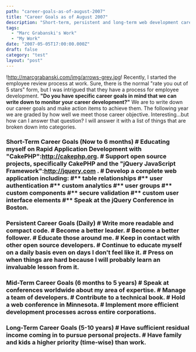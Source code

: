 ```yaml
---
path: "career-goals-as-of-august-2007"
title: "Career Goals as of August 2007"
description: "Short-term, persistent and long-term web development career goals as of August, 2007."
tags: 
  - "Marc Grabanski's Work"
  - "My Work"
date: "2007-05-05T17:00:00.000Z"
draft: false
category: "test"
layout: "post"
---
```


!http://marcgrabanski.com/img/arrows-grey.jpg!
Recently, I started the employee review process at work. Sure, there is the normal "rate you out of 5 stars" form, but I was intrigued that they have a process for employee development. **"Do you have specific career goals in mind that we can write down to monitor your career development?"** We are to write down our career goals and make action items to achieve them. The following year we are graded by how well we meet those career objective. Interesting...but how can I answer that question? I will answer it with a list of things that are broken down into categories.

### Short-Term Career Goals (Now to 6 months) # Educating myself on Rapid Application Development with "CakePHP":http://cakephp.org. # Support open source projects, specifically CakePHP and the "jQuery JavaScript Framework":http://jquery.com . # Develop a complete web application including: #** table relationships #** user authentication #** custom analytics #** user groups #** custom components #** secure validation #** custom user interface elements #** Speak at the jQuery Conference in Boston.

### Persistent Career Goals (Daily) # Write more readable and compact code. # Become a better leader. # Become a better follower. # Educate those around me. # Keep in contact with other open source developers. # Continue to educate myself on a daily basis even on days I don't feel like it. # Press on when things are hard because I will probably learn an invaluable lesson from it.

### Mid-Term Career Goals (6 months to 5 years) # Speak at conferences worldwide about my area of expertise. # Manage a team of developers. # Contribute to a technical book. # Hold a web conference in Minnesota. # Implement more efficient development processes across entire corporations.

### Long-Term Career Goals (5-10 years) # Have sufficient residual income coming in to pursue personal projects. # Have family and kids a higher priority (time-wise) than work.